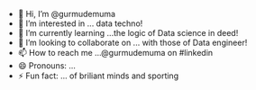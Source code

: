 - 👋 Hi, I’m @gurmudemuma
- 👀 I’m interested in ... data techno!
- 🌱 I’m currently learning ...the logic of Data science in deed!
- 💞️ I’m looking to collaborate on ... with those of Data engineer!
- 📫 How to reach me ...@gurmudemuma on #linkedin
- 😄 Pronouns: ...
- ⚡ Fun fact: ... of briliant minds and sporting

<!---
gurmudemuma/gurmudemuma is a ✨ special ✨ repository because its `README.md` (this file) appears on your GitHub profile.
You can click the Preview link to take a look at your changes.
--->
